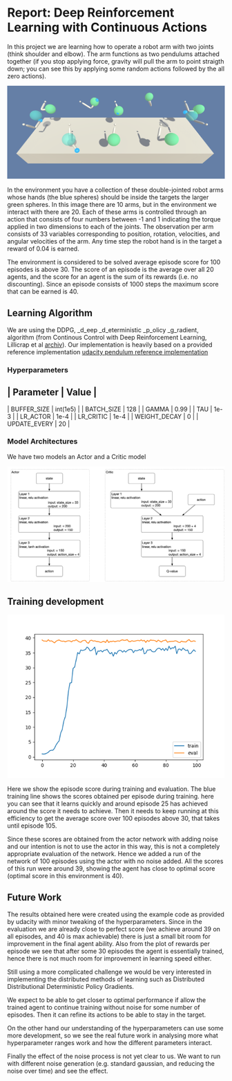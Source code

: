 # Report: Deep Reinforcement Learning with Continuous Actions

In this project we are learning how to operate a robot arm with two joints (think shoulder and elbow).  The arm
functions as two pendulums attached together (if you stop applying force, gravity will pull the arm to point straigth
down; you can see this by applying some random actions followed by the all zero actions). 

![reacher](images/reacher.png)

In the environment you have a collection of these double-jointed robot arms whose hands (the blue spheres) should be
inside the targets the larger green spheres.  In this image there are 10 arms, but in the environment we interact with
there are 20.  Each of these arms is controlled through an action that consists of four numbers between -1 and 1
indicating the torque applied in two dimensions to each of the joints.  The observation per arm consists of 33 variables
corresponding to position, rotation, velocities, and angular velocities of the arm.  Any time step the robot hand is in
the target a reward of 0.04 is earned.

The environment is considered to be solved average episode score for 100 episodes is above 30.  The score of an
episode is the average over all 20 agents, and the score for an agent is the sum of its rewards (i.e. no discounting).
Since an episode consists of 1000 steps the maximum score that can be earned is 40.

## Learning Algorithm

We are using the DDPG, _d_eep _d_eterministic _p_olicy _g_radient, algorithm (from Continous Control with Deep
Reinforcement Learning, Lillicrap et al [archiv](https://arxiv.org/pdf/1509.02971.pdf)).  Our implementation is heavily
based on a provided reference implementation
[udacity pendulum reference implementation](https://github.com/udacity/deep-reinforcement-learning/tree/master/ddpg-pendulum)


### Hyperparameters

| Parameter    |       Value |
------------------------------
| BUFFER_SIZE  |  int(1e5)   |
| BATCH_SIZE   |  128        |
| GAMMA        |  0.99       |
| TAU          |  1e-3       |
| LR_ACTOR     |  1e-4       |
| LR_CRITIC    |  1e-4       |
| WEIGHT_DECAY |  0          |
| UPDATE_EVERY |  20         |

### Model Architectures

We have two models an Actor and a Critic model

![architecture](images/network_architecture.png)

## Training development

![scores](images/both-scores.png)

Here we show the episode score during training and evaluation.  The blue training line shows the scores obtained
per episode during training.  here you can see that it learns quickly and around episode 25 has achieved around the
score it needs to achieve.  Then it needs to keep running at this efficiency to get the average score over 100 episodes
above 30, that takes until episode 105.

Since these scores are obtained from the actor network with adding noise and our intention is not to use the actor in
this way, this is not a completely appropriate evaluation of the network.  Hence we added a run of the network of
100 episodes using the actor with no noise added.  All the scores of this run were around 39, showing the agent has
close to optimal score (optimal score in this environment is 40).

## Future Work

The results obtained here were created using the example code as provided by udacity with minor tweaking of the
hyperparameters.  Since in the evaluation we are already close to perfect score (we achieve around 39 on all
episodes, and 40 is max achievable) there is just a small bit room for improvement in the final agent ability.  Also
from the plot of rewards per episode we see that after some 30 episodes the agent is essentially trained, hence there
is not much room for improvement in learning speed either.

Still using a more complicated challenge we would be very interested in implementing the distributed methods of learning
such as Distributed Distributional Deterministic Policy Gradients.

We expect to be able to get closer to optimal performance if allow the trained agent to continue training without noise
for some number of episodes.  Then it can refine its actions to be able to stay in the target.

On the other hand our understanding of the hyperparameters can use some more development, so we see the real future
work in analysing more what hyperparameter ranges work and how the different parameters interact.

Finally the effect of the noise process is not yet clear to us.  We want to run with different noise generation
(e.g. standard gaussian, and reducing the noise over time) and see the effect.
